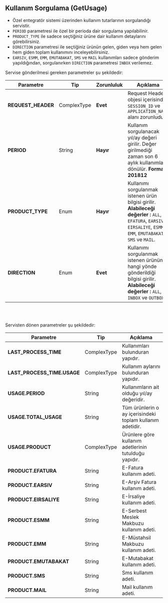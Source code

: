 ## Kullanım Sorgulama (GetUsage)
* Özel entegratör sistemi üzerinden kullanım tutarlarının sorgulandığı servistir.
* `PERIOD` parametresi ile özel bir perioda dair sorgulama yapılabilinir.
* `PRODUCT_TYPE` ile sadece seçtiğiniz ürüne dair kullanım detaylarını görebilirsiniz.
* `DIRECTION` parametresi ile seçtiğiniz ürünün gelen, giden veya hem gelen hem giden toplam kullanımını inceleyebilirsiniz.
* `EARSIV`, `ESMM`, `EMM`, `EMUTABAKAT`, `SMS` ve `MAIL` kullanımları sadece gönderim yapıldığından, sorgulanırken `DIRECTION` parametresi `INBOX` verilemez. 


Servise gönderilmesi gereken parametreler şu şekildedir:

Parametre | Tip         | Zorunluluk  | Açıklama
--------- | ----------- | ----------- | -----------
**REQUEST_HEADER** | ComplexType | **Evet** | Request Header objesi içerisinde `SESSION_ID` ve `APPLICATION_NAME` alanı zorunludur.
**PERIOD** | String | **Hayır** | Kullanım sorgulanacak yıl/ay değeri girilir. Değer girilmediği zaman son 6 aylık kullanımlar dönülür. **Format : 201812**
**PRODUCT_TYPE** | Enum | **Hayır** | Kullanımı sorgulanmak istenen ürün bilgisi girilir. **Alabileceği değerler :** `ALL`, `EFATURA`, `EARSIV`, `EIRSALIYE`, `ESMM`, `EMM`, `EMUTABAKAT`, `SMS` ve `MAIL`.
**DIRECTION** | Enum | **Evet** | Kullanımı sorgulanmak istenen ürünün hangi yönde gönderildiği bilgisi girilir. **Alabileceği değerler :** `ALL`, `INBOX` ve `OUTBOX`.

<br><br>

Servisten dönen parametreler şu şekildedir:

Parametre | Tip        | Açıklama
--------- | ----------- | -----------
**LAST_PROCESS_TIME** | ComplexType | Kullanımları bulunduran yapıdır.
**LAST_PROCESS_TIME.USAGE** | ComplexType | Kullanım aylarını bulunduran yapıdır.
**USAGE.PERIOD** | String | Kullanımların ait olduğu yıl/ay değeridir.
**USAGE.TOTAL_USAGE** | String | Tüm ürünlerin o ay içerisindeki toplam kullanım adetidir.
**USAGE.PRODUCT** | ComplexType | Ürünlere göre kullanım adetlerinin tutulduğu yapıdır.
**PRODUCT.EFATURA** | String | E-Fatura kullanım adeti.
**PRODUCT.EARSIV** | String | E-Arşiv Fatura kullanım adeti.
**PRODUCT.EIRSALIYE** | String | E-İrsaliye kullanım adeti.
**PRODUCT.ESMM** | String | E-Serbest Meslek Makbuzu kullanım adeti.
**PRODUCT.EMM** | String | E-Müstahsil Makbuzu kullanım adeti.
**PRODUCT.EMUTABAKAT** | String | E-Mutabakat kullanım adeti.
**PRODUCT.SMS** | String | Sms kullanım adeti.
**PRODUCT.MAIL** | String | Mail kullanım adeti.
